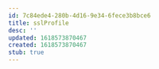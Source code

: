 ```yaml
---
id: 7c84ede4-280b-4d16-9e34-6fece3b8bce6
title: sslProfile
desc: ''
updated: 1618573870467
created: 1618573870467
stub: true
---
```


